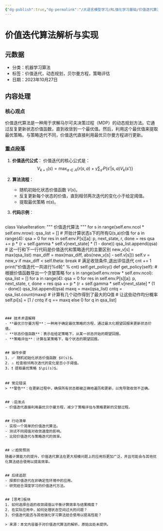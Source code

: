 ```yaml
---
{"dg-publish":true,"dg-permalink":"/大语言模型学习/RL强化学习基础/价值迭代算法","dg-home":false,"dg-description":"在此输入笔记的描述","dg-hide":false,"dg-hide-title":false,"dg-show-backlinks":true,"dg-show-local-graph":true,"dg-show-inline-title":true,"dg-pinned":false,"dg-passphrase":"在此输入访问密码","dg-enable-mathjax":false,"dg-enable-mermaid":false,"dg-enable-uml":false,"dg-note-icon":0,"dg-enable-dataview":false,"tags":["NLP"],"permalink":"/大语言模型学习/RL强化学习基础/价值迭代算法/","dgShowBacklinks":true,"dgShowLocalGraph":true,"dgShowInlineTitle":true,"dgPassFrontmatter":true,"noteIcon":0,"created":"2025-04-11T13:31:34.809+08:00","updated":"2025-04-11T13:34:26.169+08:00"}
---
```




# 价值迭代算法解析与实现

## 元数据
- 分类：机器学习算法
- 标签：价值迭代，动态规划，贝尔曼方程，策略评估
- 日期：2023年10月27日


## 内容处理

### 核心观点
价值迭代算法是一种用于求解马尔可夫决策过程（MDP）的动态规划方法。它通过反复更新状态价值函数，直到收敛到一个最优值。然后，利用这个最优值来提取最优策略。与策略迭代不同，价值迭代直接利用最优贝尔曼方程进行更新。


### 重点段落
1. **价值迭代公式**：
   价值迭代的核心公式是：
   $$
   V_{k+1}(s) = \max_{a \in A} \left\{ r(s, a) + \gamma \sum_{s'} P(s' | s, a) V_k(s') \right\}
   $$

2. **算法流程**：
   - 随机初始化状态价值函数 $V(s)$。
   - 反复更新每个状态的价值，直到相邻两次迭代的变化小于给定阈值。
   - 提取最优策略 $\pi(s)$。

3. **代码示例**：
   ```python
class ValueIteration:
    """ 价值迭代算法 """
    for s in range(self.env.ncol * self.env.nrow):
        qsa_list = [] # 开始计算状态s下的所有Q(s,a)价值
        for a in range(4):
            qsa = 0
            for res in self.env.P[s][a]:
                p, next_state, r, done = res
                qsa += p * (r + self.gamma * self.v[next_state] * (1 - done))
            qsa_list.append(qsa) # 这一行和下一行代码是价值迭代和策略迭代的主要区别
        new_v[s] = max(qsa_list)
        max_diff = max(max_diff, abs(new_v[s] - self.v[s]))
    self.v = new_v
    if max_diff < self.theta: break # 满足收敛条件,退出评估迭代
    cnt += 1
    print("价值迭代一共进行%d轮" % cnt)
    self.get_policy()
def get_policy(self): # 根据价值函数导出一个贪婪策略
    for s in range(self.env.nrow * self.env.ncol):
        qsa_list = []
        for a in range(4):
            qsa = 0
            for res in self.env.P[s][a]:
                p, next_state, r, done = res
                qsa += p * (r + self.gamma * self.v[next_state] * (1 - done))
            qsa_list.append(qsa)
        maxq = max(qsa_list)
        cntq = qsa_list.count(maxq) # 计算有几个动作得到了最大的Q值
        # 让这些动作均分概率
        self.pi[s] = [1 / cntq if q == maxq else 0 for q in qsa_list]


   ```


### 技术术语解释
- **最优贝尔曼方程**：一种用于确定最优策略的方程，通过最大化期望回报来更新状态价值。
- **状态价值函数**：表示在给定策略下，从某一状态开始的期望回报。
- **策略评估**：计算在某策略下，每个状态的期望回报。


## 操作步骤
1. ✅ 随机初始化状态价值函数 $V(s)$。
2. ⚠ 检查相邻两次迭代的变化是否小于阈值。
3. ❗ 提取最优策略 $\pi(s)$。


## 常见错误
> **警告**：在更新过程中，确保所有状态都被正确地遍历和更新，以免导致收敛不正确。


## 💡启发点
- 价值迭代直接利用最优贝尔曼方程，减少了策略评估与策略更新的交替过程。


## 行动清单
- 实现一个简单的价值迭代算法。
- 测试不同阈值对收敛速度的影响。
- 比较价值迭代与策略迭代的效率。


## 📈趋势预测
随着计算能力的提升，价值迭代算法在更大规模问题上的应用将更加广泛，并且可能会与其他优化算法结合使用以提高效率。


## 后续追踪
- 探索价值迭代在非确定性环境中的应用。
- 研究结合深度学习的价值迭代方法。


## [思考]板块
1. 如何选择合适的收敛阈值以平衡计算效率与结果精度？
2. 在实际应用中，如何处理状态空间过大的问题？
3. 价值迭代能否与其他强化学习算法结合使用以提高性能？

> 来源：本文内容基于对价值迭代算法的解析，原始出处未提供。
